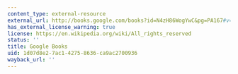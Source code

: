 ```yaml
---
content_type: external-resource
external_url: http://books.google.com/books?id=N4zH86WogYwC&pg=PA167#v=onepage
has_external_license_warning: true
license: https://en.wikipedia.org/wiki/All_rights_reserved
status: ''
title: Google Books
uid: 1d07d8e2-7ac1-4275-8636-ca9ac2700936
wayback_url: ''
---
```

